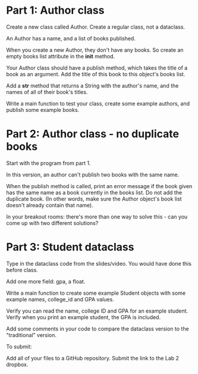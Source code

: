 # Part 1: Author class

Create a new class called Author.  Create a regular class, not a dataclass.

An Author has a name, and a list of books published.

When you create a new Author, they don't have any books. So create an empty books list attribute in the __init__ method.

Your Author class should have a publish method, which takes the title of a book as an argument. Add the title of this book to this object's books list.

Add a __str__ method that returns a String with the author's name, and the names of all of their book's titles.

Write a main function to test your class, create some example authors, and publish some example books.

# Part 2: Author class - no duplicate books

Start with the program from part 1.

In this version, an author can't publish two books with the same name.

When the publish method is called, print an error message if the book given has the same name as a book currently in the books list. Do not add the duplicate book. (In other words, make sure the Author object's book list doesn't already contain that name).  

In your breakout rooms: there's more than one way to solve this - can you come up with two different solutions?

# Part 3: Student dataclass

Type in the dataclass code from the slides/video. You would have done this before class.

Add one more field: gpa, a float.

Write a main function to create some example Student objects with some example names, college_id and GPA values. 

Verify you can read the name, college ID and GPA for an example student.  Verify when you print an example student, the GPA is included. 

Add some comments in your code to compare the dataclass version to the "traditional" version.

To submit:

Add all of your files to a GitHub repository. Submit the link to the Lab 2 dropbox. 